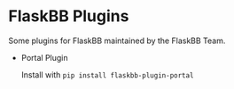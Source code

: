 # FlaskBB Plugins

Some plugins for FlaskBB maintained by the FlaskBB Team.

* Portal Plugin

    Install with ``pip install flaskbb-plugin-portal``
